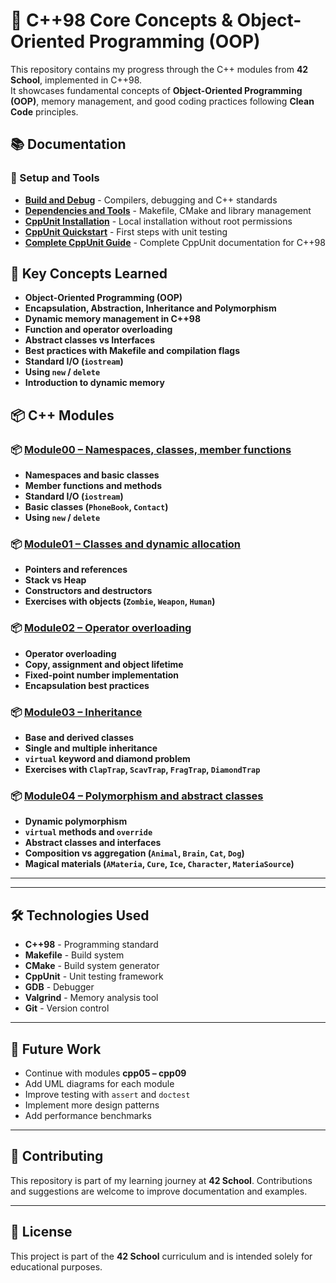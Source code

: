 # 🚀 C++98 Core Concepts & Object-Oriented Programming (OOP)

This repository contains my progress through the C++ modules from **42 School**, implemented in C++98.
<br>It showcases fundamental concepts of **Object-Oriented Programming (OOP)**, memory management, and good coding practices following **Clean Code** principles.

## 📚 Documentation

### 🔧 Setup and Tools

- **[Build and Debug](docs/01-build-and-debug.md)** - Compilers, debugging and C++ standards
- **[Dependencies and Tools](docs/02-dependencies-and-tools.md)** - Makefile, CMake and library management
- **[CppUnit Installation](docs/03-cppunit-installation.md)** - Local installation without root permissions
- **[CppUnit Quickstart](docs/04-cppunit-quickstart.md)** - First steps with unit testing
- **[Complete CppUnit Guide](docs/05-cppunit-complete-guide.md)** - Complete CppUnit documentation for C++98

## 📖 Key Concepts Learned

* **Object-Oriented Programming (OOP)**
* **Encapsulation, Abstraction, Inheritance and Polymorphism**
* **Dynamic memory management in C++98**
* **Function and operator overloading**
* **Abstract classes vs Interfaces**
* **Best practices with Makefile and compilation flags**
* **Standard I/O (`iostream`)**
* **Using `new` / `delete`**
* **Introduction to dynamic memory**

## 📦 C++ Modules

### 📦 [Module00 – Namespaces, classes, member functions](cpp_module_00/README.md)
* **Namespaces and basic classes**
* **Member functions and methods**
* **Standard I/O (`iostream`)**
* **Basic classes (`PhoneBook`, `Contact`)**
* **Using `new` / `delete`**

### 📦 [Module01 – Classes and dynamic allocation](cpp_module_01/README.md)
* **Pointers and references**
* **Stack vs Heap**
* **Constructors and destructors**
* **Exercises with objects (`Zombie`, `Weapon`, `Human`)**

### 📦 [Module02 – Operator overloading](cpp_module_02/README.md)
* **Operator overloading**
* **Copy, assignment and object lifetime**
* **Fixed-point number implementation**
* **Encapsulation best practices**

### 📦 [Module03 – Inheritance](cpp_module_03/README.md)
* **Base and derived classes**
* **Single and multiple inheritance**
* **`virtual` keyword and diamond problem**
* **Exercises with `ClapTrap`, `ScavTrap`, `FragTrap`, `DiamondTrap`**

### 📦 [Module04 – Polymorphism and abstract classes](cpp_module_04/README.md)
* **Dynamic polymorphism**
* **`virtual` methods and `override`**
* **Abstract classes and interfaces**
* **Composition vs aggregation (`Animal`, `Brain`, `Cat`, `Dog`)**
* **Magical materials (`AMateria`, `Cure`, `Ice`, `Character`, `MateriaSource`)**

---
---

## 🛠️ Technologies Used

* **C++98** - Programming standard
* **Makefile** - Build system
* **CMake** - Build system generator
* **CppUnit** - Unit testing framework
* **GDB** - Debugger
* **Valgrind** - Memory analysis tool
* **Git** - Version control

---

## 📌 Future Work

* Continue with modules **cpp05 – cpp09**
* Add UML diagrams for each module
* Improve testing with `assert` and `doctest`
* Implement more design patterns
* Add performance benchmarks

---

## 🤝 Contributing

This repository is part of my learning journey at **42 School**. Contributions and suggestions are welcome to improve documentation and examples.

---

## 📄 License

This project is part of the **42 School** curriculum and is intended solely for educational purposes.